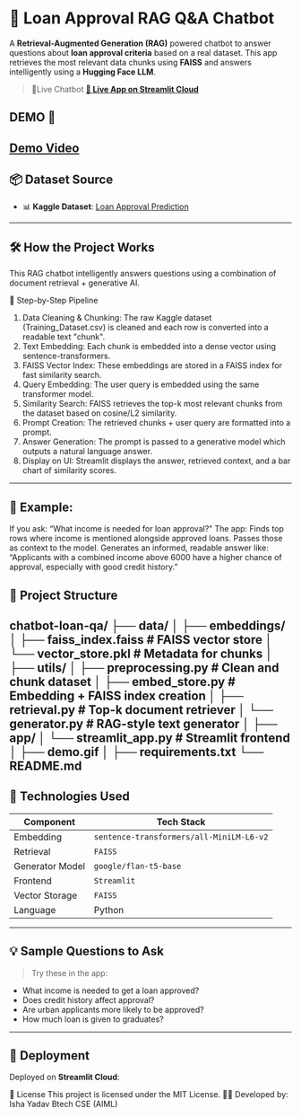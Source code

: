 # 💬 Loan Approval RAG Q&A Chatbot

A **Retrieval-Augmented Generation (RAG)** powered chatbot to answer questions about **loan approval criteria** based on a real dataset. This app retrieves the most relevant data chunks using **FAISS** and answers intelligently using a **Hugging Face LLM**.
> 🔗Live Chatbot **[🚀 Live App on Streamlit Cloud](https://loanapprovalchatbot.streamlit.app/)**

## DEMO 🎥 
[ Demo Video]()
---
## 📦 Dataset Source

- 📊 **Kaggle Dataset**: [Loan Approval Prediction](https://www.kaggle.com/datasets/sonalisingh1411/loan-approval-prediction)
---

## 🛠️ How the Project Works
This RAG chatbot intelligently answers questions using a combination of document retrieval + generative AI.

🔁 Step-by-Step Pipeline
1. Data Cleaning & Chunking:	The raw Kaggle dataset (Training_Dataset.csv) is cleaned and each row is converted into a readable text "chunk".
2. Text Embedding:	Each chunk is embedded into a dense vector using sentence-transformers.
3. FAISS Vector Index:	These embeddings are stored in a FAISS index for fast similarity search.
4. Query Embedding:	The user query is embedded using the same transformer model.
5. Similarity Search:	FAISS retrieves the top-k most relevant chunks from the dataset based on cosine/L2 similarity.
6. Prompt Creation:	The retrieved chunks + user query are formatted into a prompt.
7. Answer Generation:	The prompt is passed to a generative model which outputs a natural language answer.
8. Display on UI:	Streamlit displays the answer, retrieved context, and a bar chart of similarity scores.
---
## 🧠 Example:
If you ask:
“What income is needed for loan approval?”
The app:
Finds top rows where income is mentioned alongside approved loans.
Passes those as context to the model.
Generates an informed, readable answer like:
“Applicants with a combined income above 6000 have a higher chance of approval, especially with good credit history.”

## 📁 Project Structure
chatbot-loan-qa/
├── data/
│
├── embeddings/
│ ├── faiss_index.faiss # FAISS vector store
│ └── vector_store.pkl # Metadata for chunks
│
├── utils/
│ ├── preprocessing.py # Clean and chunk dataset
│ ├── embed_store.py # Embedding + FAISS index creation
│ ├── retrieval.py # Top-k document retriever
│ └── generator.py # RAG-style text generator
│
├── app/
│ └── streamlit_app.py # Streamlit frontend
│
├── demo.gif
│
├── requirements.txt
└── README.md 
---

## 🔧 Technologies Used

| Component             | Tech Stack                                       |
|----------------------|--------------------------------------------------|
| Embedding            | `sentence-transformers/all-MiniLM-L6-v2`         |
| Retrieval            | `FAISS`                                          |
| Generator Model      | `google/flan-t5-base`                            |
| Frontend             | `Streamlit`                                      |
| Vector Storage       | `FAISS`                                          |
| Language             | Python                                           |

---

## 💡 Sample Questions to Ask

> Try these in the app:

- What income is needed to get a loan approved?
- Does credit history affect approval?
- Are urban applicants more likely to be approved?
- How much loan is given to graduates?

---

## 🚀 Deployment
Deployed on **Streamlit Cloud**:

📄 License This project is licensed under the MIT License.
👩‍💻 Developed by: Isha Yadav Btech CSE (AIML)
